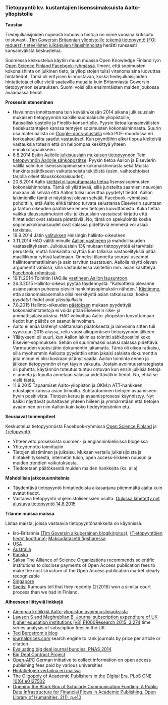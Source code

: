 ### Tietopyyntö kv. kustantajien lisenssimaksuista Aalto-yliopistolle


**Taustaa**  

Tiedejulkaisijoiden nopeasti kohoavia hintoja on viime vuosina kritisoitu toistuvasti. [Tim Gowersin Britannian yliopistoille tekemä tietopyyntö (FOI request) tieteellisten julkaisujen tilaushinnoista](http://gowers.wordpress.com/2014/04/24/elsevier-journals-some-facts/) herätti runsaasti kansainvälistä keskustelua.

Suomessa keskustelua käytiin muun muassa Open Knowledge Finland ry:n [Open Science Finland Facebook-ryhmässä](https://www.facebook.com/groups/241398182642057/permalink/411482855633588/). Ilmeni, että sopimusten kokonaishinta on julkinen tieto, ja yliopistojen tulisi viranomaisina luovuttaa hintatiedot. Tämä oli erityisen kiinnostavaa, koska tiedejulkaisijoiden hintatietoja ei ollut vielä saatavilla muualta kuin Britanniasta Gowersin tietopyynnön seurauksen. Suomi voisi olla ensimmäisten maiden joukossa avaamassa tiedot.

**Prosessin eteneminen**

 * Havainnon innoittamana tein kevään/kesän 2014 aikana julkisuuslain mukaisen tietopyynnön kaikille suomalaisille yliopistoille, Kansalliskirjastolle ja Finelib-konsortiolle. Pyysin tietoa kansainvälisten tiedekustantajien kanssa tehtyjen sopimusten kokonaishinnasta. Suurin osa materiaalista on [Google-docs-alustalla](https://drive.google.com/?authuser=0#folders/0BzpjC35str8vUkpaTnFvZUNZV0k) sekä PDF-muodossa eri korkeakouluilta saadut [vastaukset](vastaukset). Kun pyyntöihin alkoi tippua kielteisiä vastauksia totesin että on helpompaa keskittyä yhteen ennakkotapaukseen.
 * 6.8.2014 Esitin Aallolle [julkisuuslain mukaisen tietopyynnön](https://github.com/okffi-science/2014-tietopyynto-lisenssimaksut/blob/master/tietopyynnot/20140806-Tietopyynto-taydennetty.pdf) Tein [tietopyynnön Aallolle sähköpostitse](https://docs.google.com/document/d/1iMI9UVHlDXBrw-D0_LmhoFdMM6d_o8WrjiuNXCdFufk/edit). Pyysin tietoa Aallon ja Elsevierin välillä solmitun lisenssisopimuksen kokonaishinnasta sekä Muista hankintapäätökseen vaikuttaneista tekijöistä (esim. vaihtoehtoiset tarjolla olleet tilauskokonaisuudet).
 * 20.8.2014 Aalto [kieltäytyi luovuttamasta tietoa](HallintoOikeus/20140820-Aalto-Vastine.pdf) lisenssisopimusten kokonaishinnoista. Tämä oli yllättävää, sillä juristeilta saamieni neuvojen mukaan oli selvää että Aallon tulisi luovuttaa pyydetyt tiedot. Aallon lakimiehille tämä ei näyttänyt olevan selvää. Facebook-ryhmässä pohdittiin, että Aalto ehkä tahtoo turvata selustansa Elsevierin suuntaan ja tahtoo oikeuden päätöksen ennen tietojen luovuttamista. Kuka tietää vaikka tilaussopimuksiin olisi julkisuuslain vastaisesti kirjattu että hintatiedot ovat salassa pidettäviä. No, tämä on spekulointia koska sopimuskokonaisuudet ovat salassa pidettäviä emmekä voi asiaa tarkistaa.
 * 19.9.2014 Jätin [valituksen](HallintoOikeus/20140919-Valitus-HO-Lahti.pdf) Helsingin hallinto-oikeuteen.
 * 3.11.2014 HAO välitti minulle [Aallon vastineen](HallintoOikeus/20141103-AaltoVastineHO1.pdf) ja mahdollisuuden vastaselitykseen. Julkisuuslain 13§ mukaan tietopyyntöä ei tarvitsisi perustella, mutta hankalalta näyttää kun tällaisia vastaselityksiä pitää maallikkona ryhtyä laatimaan. Onneksi tilannetta seurasi useampi hallintoammattilainen ja sain tarvitun taustatuen. Aallolla näytti olevan argumentit vähissä, sillä vastauksessa valiteltiin mm. asian käsittelyä [Facebook-ryhmässä](https://www.facebook.com/groups/241398182642057/permalink/411482855633588/). 
 * 19.11.2014 Toimitin HAO:lle [vastineen Aallon lausuntoon](https://github.com/okffi-science/2014-tietopyynto-lisenssimaksut/blob/master/HallintoOikeus/20141118/20141119-Vastaselitys-LeoLahti-HHO.pdf?raw=true). 
 * 26.3.2015 Hallinto-oikeus pyytää täydennystä: "Katsotteko olevanne asianosainen puheena oleviin hankintasopimuksiin nähden." [Kiistimme](HallintoOikeus/20150326-Taydennyspyynto.pdf), että asianomaisasemalla olisi merkitystä asian ratkaisussa, koska *pyydetyt tiedot ovat yleisöjulkisia*. 
 * 7.8.2015 Hallinto-oikeuden [päätöksen](https://github.com/okffi-science/2014-tietopyynto-lisenssimaksut/blob/master/HallintoOikeus/20150807-HAO-ratkaisu.pdf) mukaan pyydettyjä kokonaishintatietoja ei voida pitää Elsevierin liike- ja ammattisalaisuuksina. HAO velvoittaa Aalto-yliopiston luovuttamaan tiedot kun päätös on saanut lainvoiman.
 * Aalto ei enää lähtenyt valittamaan päätöksestä ja lainvoima sitten tuli syyskuun 2015 alussa, reilu vuosi alkuperäisen tietopyynnön jälkeen.
 * Yllätykseni oli suuri, kun Aallon lakimies toimitti sähköpostiini koko Elsevier-sopimuksen. Sehän oli suurimmaksi osaksi salassa pidettävä. Varmuuden vuoksi jätin dokumentin jakamatta. Tämä oli oikea ratkaisu, sillä myöhemmin Aallosta pyydettiin etten jakaisi salaista dokumenttia jota minun ei olisi koskaan pitänyt saada. Aallon toiminta ennen ja jälkeen tietopyynnön ei nyt täysin vakuuta. Jostain avoimuusstrategiasta oli puhetta, käytännön toteutus tuntuu ontuvan kun ensin julkisia tietoja ei anneta ja lopulta annetaan salassa pidettävätkin tiedot. No, ehkä se vielä tästä.  
 * 11.9.2015 Tapaamiset Aalto-yliopiston ja OKM:n ATT-hankkeen edustajien kanssa asian tiimoilta. Suhtautuminen tietojen avaamiseen hyvin positiivista. Tietojen keruu ja avaamisprosessi käynnistyy. Nyt kaikki näyttävät puhaltavan yhteen hiileen ja ymmärretään että tietojen avaaminen on niin Aallon kuin koko tiedeyhteisönkin etu.

**Seuraavat toimenpiteet**  

Keskustelua tietopyynnöstä Facebook-ryhmissä [Open Science Finland](https://www.facebook.com/groups/241398182642057/permalink/411482855633588/) ja [Tietopyyntö](https://www.facebook.com/groups/tietopyynto/permalink/432307966946322/). 

 * Yhteenveto prosessista suomen- ja englanninkielisissä blogeissa
 * Yhteydenotto toimittajiin
 * Tietojen siistiminen ja julkaisu. Mukaan vertailu
   julkaisijoista ja hintakehityksestä, internetin tulon, open
   access-liikkeen nousun ja muiden trendien vaikutuksesta.
 * Tiedotetaan päätöksestä muiden maiden hankkeita (ks. alla)

**Mahdollisia jatkosuunnitelmia**

 * Täydentävä tietopyyntö hintatiedoista aikasarjana pitemmältä ajalta kuin avatut tiedot. 
 * Vastaava tietopyyntö ohjelmistolisenssien osalta. [Oulussa lähetetty nyt alustava tietopyyntö 14.8.2015](https://docs.google.com/document/d/163iKjl82fAYR53QjhChHNmJ2yuVtjWJNRXWOn4ToXe8/edit) 


**Tilanne muissa maissa**  

Listaa maista, joissa vastaavia tietopyyntöhankkeita on käynnissä. 

 * Iso-Britannia [(Tim Goversin alkuperäinen blogikirjoitus)](https://gowers.wordpress.com/2014/04/24/elsevier-journals-some-facts/); [(Tietopyyntöjen tiedot koottuna)](http://blogs.lse.ac.uk/impactofsocialsciences/2014/10/15/foi-requests-uncover-lack-of-transparency/); [Maksudatasetti figsharessa](http://figshare.com/articles/Journal_subscription_costs_FOIs_to_UK_universities/1186832)
 * [USA](http://blogs.lse.ac.uk/impactofsocialsciences/2014/08/12/secrets-of-the-big-deal-journal-pricing/)
 * [Australia]()
 * [Ranska]()
 * [Saksa](http://gfzpublic.gfz-potsdam.de/pubman/item/escidoc:1551900/component/escidoc:1551901/2016-06-01_Appeal_Open_APC.pdf) The  Alliance  of  Science  Organizations recommends  scientific institutions to disclose payments of Open Access publication fees to make the cost structure of the Open Access publication market clearly recognizable
 * [Singapore]()
 * [Sveitsi]() Rumours tell that they recently (2/2016) won a similar court process than we had in Finland.

**Aiheeseen liittyviä linkkejä**

 * [Aiempaa kritiikkiä Aalto-yliopiston avoimuuslinjauksista](http://www.mostlyphysics.net/blog/2013/04/03/update-on-open-access-in-finland/)
 * [Lawson S and Meghreblian B. Journal subscription expenditure of UK higher education institutions [v3] F1000Research 2015, 3:274](http://f1000research.com/articles/3-274/v3) time series analysis of subsciption fees in the UK
 * [Ted Bergstrom's blog](http://www.econ.ucsb.edu/~tedb/Journals/jpricing.html)
 * [journalprices.com](http://www.journalprices.com/) search engine to rank journals by price per article or citation
 * [Evaluating big deal journal bundles. PNAS 2014](http://www.econ.ucsb.edu/~tedb/Journals/PNAS-2014-Bergstrom-1403006111.pdf)
 * [Big Deal Contract Project](http://www.econ.ucsb.edu/~tedb/Journals/BundleContracts.html)
 * [Open-APC](https://github.com/openapc/openapc-de) German initiative to collect information on open access publishing fees paid by various universities
 * [Hintatietojen vertailua eri maissa](http://lj.libraryjournal.com/2015/04/publishing/whole-lotta-shakin-goin-on-periodicals-price-survey-2015/)
 * [The Oligopoly of Academic Publishers in the Digital Era. PLoS ONE 10(6):e0127502](http://journals.plos.org/plosone/article?id=10.1371%2Fjournal.pone.0127502)
 * [Opening the Black Box of Scholarly Communication Funding: A Public Data Infrastructure for Financial Flows in Academic Publishing. Open Library of Humanities. 2(1), p.e10](https://olh.openlibhums.org/articles/10.16995/olh.72/)
 